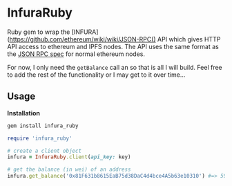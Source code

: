 # InfuraRuby

Ruby gem to wrap the [INFURA](https://github.com/ethereum/wiki/wiki/JSON-RPC() API which gives HTTP API access to ethereum and IPFS nodes. The API uses the same format as the [JSON RPC spec](https://github.com/ethereum/wiki/wiki/JSON-RPCi) for normal ethereum nodes.

For now, I only need the `getBalance` call an so that is all I will build. Feel free to add the rest of the functionality or I may get to it over time...

## Usage

__Installation__
```bash
gem install infura_ruby
```

```ruby
require 'infura_ruby'

# create a client object
infura = InfuraRuby.client(api_key: key)

# get the balance (in wei) of an address
infura.get_balance('0x81F631b8615EaB75d38DaC4d4bce4A5b63e10310') #=> 591686024850016
```
